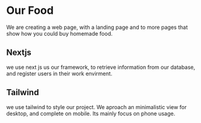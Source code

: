 # Our Food
We are creating a web page, with a landing page and to more pages that show how you could buy homemade food.

## Nextjs
we use next js us our framework, to retrieve information from our database, and register users in their work envirment.

## Tailwind 
we use tailwind to style our project. We aproach an minimalistic view for desktop, and complete on mobile.
Its mainly focus on phone usage.
